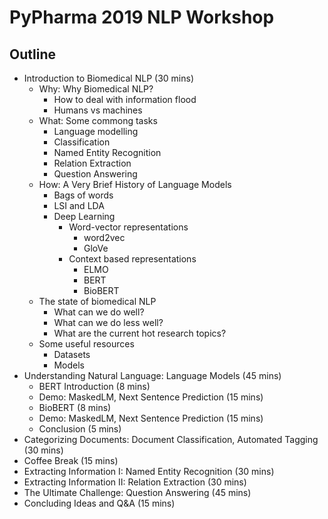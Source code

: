# PyPharma 2019 NLP Workshop

## Outline

- Introduction to Biomedical NLP (30 mins)
    - Why: Why Biomedical NLP?
        - How to deal with information flood
        - Humans vs machines
    - What: Some commong tasks
        - Language modelling
        - Classification
        - Named Entity Recognition
        - Relation Extraction
        - Question Answering
    - How: A Very Brief History of Language Models
        - Bags of words
        - LSI and LDA
        - Deep Learning
            - Word-vector representations
                - word2vec
                - GloVe
            - Context based representations
                - ELMO
                - BERT
                - BioBERT
    - The state of biomedical NLP
        - What can we do well?
        - What can we do less well?
        - What are the current hot research topics?
    - Some useful resources
        - Datasets
        - Models
- Understanding Natural Language: Language Models (45 mins)
    - BERT Introduction (8 mins)
    - Demo: MaskedLM, Next Sentence Prediction (15 mins)
    - BioBERT (8 mins)
    - Demo: MaskedLM, Next Sentence Prediction (15 mins)
    - Conclusion (5 mins)
- Categorizing Documents: Document Classification, Automated Tagging (30 mins)
- Coffee Break (15 mins)
- Extracting Information I: Named Entity Recognition (30 mins)
- Extracting Information II: Relation Extraction (30 mins)
- The Ultimate Challenge: Question Answering (45 mins)
- Concluding Ideas and Q&A (15 mins)
